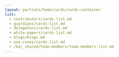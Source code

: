 ```yaml
---
layout: partials/home/cards/cards-container
list:
  - contributors/cards-list.md
  - guardians/cards-list.md
  - delegators/cards-list.md
  - white-papers/cards-list.md
  - blogs/blogs.md
  - use-cases/cards-list.md
  - /ko/_shared/team-members/team-members-list.md
---
```

